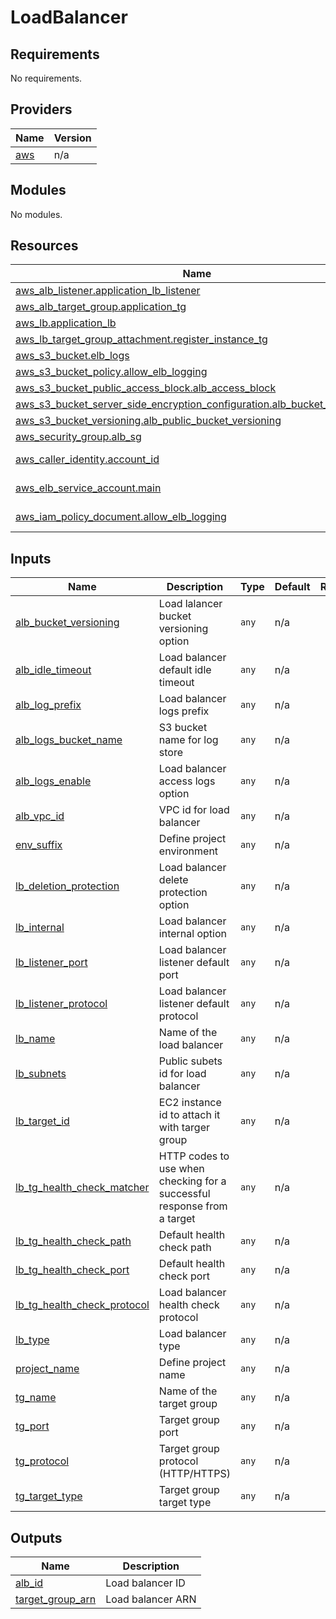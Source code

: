 # LoadBalancer

<!-- BEGINNING OF PRE-COMMIT-TERRAFORM DOCS HOOK -->
## Requirements

No requirements.

## Providers

| Name | Version |
|------|---------|
| <a name="provider_aws"></a> [aws](#provider\_aws) | n/a |

## Modules

No modules.

## Resources

| Name | Type |
|------|------|
| [aws_alb_listener.application_lb_listener](https://registry.terraform.io/providers/hashicorp/aws/latest/docs/resources/alb_listener) | resource |
| [aws_alb_target_group.application_tg](https://registry.terraform.io/providers/hashicorp/aws/latest/docs/resources/alb_target_group) | resource |
| [aws_lb.application_lb](https://registry.terraform.io/providers/hashicorp/aws/latest/docs/resources/lb) | resource |
| [aws_lb_target_group_attachment.register_instance_tg](https://registry.terraform.io/providers/hashicorp/aws/latest/docs/resources/lb_target_group_attachment) | resource |
| [aws_s3_bucket.elb_logs](https://registry.terraform.io/providers/hashicorp/aws/latest/docs/resources/s3_bucket) | resource |
| [aws_s3_bucket_policy.allow_elb_logging](https://registry.terraform.io/providers/hashicorp/aws/latest/docs/resources/s3_bucket_policy) | resource |
| [aws_s3_bucket_public_access_block.alb_access_block](https://registry.terraform.io/providers/hashicorp/aws/latest/docs/resources/s3_bucket_public_access_block) | resource |
| [aws_s3_bucket_server_side_encryption_configuration.alb_bucket_encryption](https://registry.terraform.io/providers/hashicorp/aws/latest/docs/resources/s3_bucket_server_side_encryption_configuration) | resource |
| [aws_s3_bucket_versioning.alb_public_bucket_versioning](https://registry.terraform.io/providers/hashicorp/aws/latest/docs/resources/s3_bucket_versioning) | resource |
| [aws_security_group.alb_sg](https://registry.terraform.io/providers/hashicorp/aws/latest/docs/resources/security_group) | resource |
| [aws_caller_identity.account_id](https://registry.terraform.io/providers/hashicorp/aws/latest/docs/data-sources/caller_identity) | data source |
| [aws_elb_service_account.main](https://registry.terraform.io/providers/hashicorp/aws/latest/docs/data-sources/elb_service_account) | data source |
| [aws_iam_policy_document.allow_elb_logging](https://registry.terraform.io/providers/hashicorp/aws/latest/docs/data-sources/iam_policy_document) | data source |

## Inputs

| Name | Description | Type | Default | Required |
|------|-------------|------|---------|:--------:|
| <a name="input_alb_bucket_versioning"></a> [alb\_bucket\_versioning](#input\_alb\_bucket\_versioning) | Load lalancer bucket versioning option | `any` | n/a | yes |
| <a name="input_alb_idle_timeout"></a> [alb\_idle\_timeout](#input\_alb\_idle\_timeout) | Load balancer default idle timeout | `any` | n/a | yes |
| <a name="input_alb_log_prefix"></a> [alb\_log\_prefix](#input\_alb\_log\_prefix) | Load balancer logs prefix | `any` | n/a | yes |
| <a name="input_alb_logs_bucket_name"></a> [alb\_logs\_bucket\_name](#input\_alb\_logs\_bucket\_name) | S3 bucket name for log store | `any` | n/a | yes |
| <a name="input_alb_logs_enable"></a> [alb\_logs\_enable](#input\_alb\_logs\_enable) | Load balancer access logs option | `any` | n/a | yes |
| <a name="input_alb_vpc_id"></a> [alb\_vpc\_id](#input\_alb\_vpc\_id) | VPC id for load balancer | `any` | n/a | yes |
| <a name="input_env_suffix"></a> [env\_suffix](#input\_env\_suffix) | Define project environment | `any` | n/a | yes |
| <a name="input_lb_deletion_protection"></a> [lb\_deletion\_protection](#input\_lb\_deletion\_protection) | Load balancer delete protection option | `any` | n/a | yes |
| <a name="input_lb_internal"></a> [lb\_internal](#input\_lb\_internal) | Load balancer internal option | `any` | n/a | yes |
| <a name="input_lb_listener_port"></a> [lb\_listener\_port](#input\_lb\_listener\_port) | Load balancer listener default port | `any` | n/a | yes |
| <a name="input_lb_listener_protocol"></a> [lb\_listener\_protocol](#input\_lb\_listener\_protocol) | Load balancer listener default protocol | `any` | n/a | yes |
| <a name="input_lb_name"></a> [lb\_name](#input\_lb\_name) | Name of the load balancer | `any` | n/a | yes |
| <a name="input_lb_subnets"></a> [lb\_subnets](#input\_lb\_subnets) | Public subets id for load balancer | `any` | n/a | yes |
| <a name="input_lb_target_id"></a> [lb\_target\_id](#input\_lb\_target\_id) | EC2 instance id to attach it with targer group | `any` | n/a | yes |
| <a name="input_lb_tg_health_check_matcher"></a> [lb\_tg\_health\_check\_matcher](#input\_lb\_tg\_health\_check\_matcher) | HTTP codes to use when checking for a successful response from a target | `any` | n/a | yes |
| <a name="input_lb_tg_health_check_path"></a> [lb\_tg\_health\_check\_path](#input\_lb\_tg\_health\_check\_path) | Default health check path | `any` | n/a | yes |
| <a name="input_lb_tg_health_check_port"></a> [lb\_tg\_health\_check\_port](#input\_lb\_tg\_health\_check\_port) | Default health check port | `any` | n/a | yes |
| <a name="input_lb_tg_health_check_protocol"></a> [lb\_tg\_health\_check\_protocol](#input\_lb\_tg\_health\_check\_protocol) | Load balancer health check protocol | `any` | n/a | yes |
| <a name="input_lb_type"></a> [lb\_type](#input\_lb\_type) | Load balancer type | `any` | n/a | yes |
| <a name="input_project_name"></a> [project\_name](#input\_project\_name) | Define project name | `any` | n/a | yes |
| <a name="input_tg_name"></a> [tg\_name](#input\_tg\_name) | Name of the target group | `any` | n/a | yes |
| <a name="input_tg_port"></a> [tg\_port](#input\_tg\_port) | Target group port | `any` | n/a | yes |
| <a name="input_tg_protocol"></a> [tg\_protocol](#input\_tg\_protocol) | Target group protocol (HTTP/HTTPS) | `any` | n/a | yes |
| <a name="input_tg_target_type"></a> [tg\_target\_type](#input\_tg\_target\_type) | Target group target type | `any` | n/a | yes |

## Outputs

| Name | Description |
|------|-------------|
| <a name="output_alb_id"></a> [alb\_id](#output\_alb\_id) | Load balancer ID |
| <a name="output_target_group_arn"></a> [target\_group\_arn](#output\_target\_group\_arn) | Load balancer ARN |
<!-- END OF PRE-COMMIT-TERRAFORM DOCS HOOK -->
